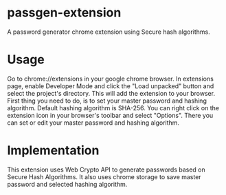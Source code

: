 # passgen-extension
A password generator chrome extension using Secure hash algorithms.

# Usage
Go to chrome://extensions in your google chrome browser. In extensions page, enable Developer Mode and click the "Load unpacked" button and select the project's directory. This will add the extension to your browser. First thing you need to do, is to set your master password and hashing algorithm. Default hashing algorithm is SHA-256. You can right click on the extension icon in your browser's toolbar and select "Options". There you can set or edit your master password and hashing algorithm.

# Implementation
This extension uses Web Crypto API to generate passwords based on Secure Hash Algorithms. It also uses chrome storage to save master password and selected hashing algorithm.

